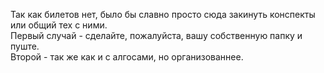 Так как билетов нет, было бы славно просто сюда закинуть конспекты или общий тех с ними.  
Первый случай - сделайте, пожалуйста, вашу собственную папку и пуште.  
Второй - так же как и с алгосами, но организованнее.